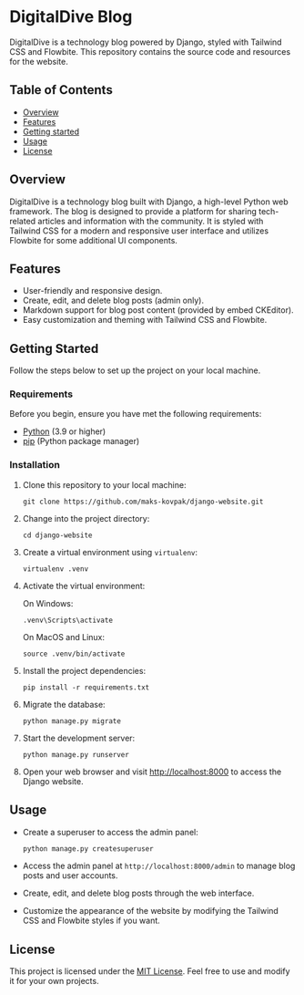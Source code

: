 # DigitalDive Blog

DigitalDive is a technology blog powered by Django, styled with Tailwind CSS and Flowbite. This repository contains the source code and resources for the website.

## Table of Contents

- [Overview](#overview)
- [Features](#features)
- [Getting started](#getting-started)
- [Usage](#usage)
- [License](#license)

## Overview

DigitalDive is a technology blog built with Django, a high-level Python web framework. The blog is designed to provide a platform for sharing tech-related articles and information with the community. It is styled with Tailwind CSS for a modern and responsive user interface and utilizes Flowbite for some additional UI components.

## Features

- User-friendly and responsive design.
- Create, edit, and delete blog posts (admin only).
- Markdown support for blog post content (provided by embed CKEditor).
- Easy customization and theming with Tailwind CSS and Flowbite.

## Getting Started

Follow the steps below to set up the project on your local machine.

### Requirements

Before you begin, ensure you have met the following requirements:

- [Python](https://www.python.org/) (3.9 or higher)
- [pip](https://pip.pypa.io/en/stable/installation/) (Python package manager)

### Installation

1. Clone this repository to your local machine:

   ```shell
   git clone https://github.com/maks-kovpak/django-website.git
   ```

2. Change into the project directory:

   ```shell
   cd django-website
   ```

3. Create a virtual environment using `virtualenv`:

   ```shell
   virtualenv .venv
   ```

4. Activate the virtual environment:

   On Windows:

   ```shell
   .venv\Scripts\activate
   ```

   On MacOS and Linux:

   ```shell
   source .venv/bin/activate
   ```

5. Install the project dependencies:

   ```shell
   pip install -r requirements.txt
   ```

6. Migrate the database:

   ```shell
   python manage.py migrate
   ```

7. Start the development server:

   ```shell
   python manage.py runserver
   ```

8. Open your web browser and visit [http://localhost:8000](http://localhost:8000) to access the Django website.

## Usage

- Create a superuser to access the admin panel:

  ```bash
  python manage.py createsuperuser
  ```

- Access the admin panel at `http://localhost:8000/admin` to manage blog posts and user accounts.

- Create, edit, and delete blog posts through the web interface.

- Customize the appearance of the website by modifying the Tailwind CSS and Flowbite styles if you want.

## License

This project is licensed under the [MIT License](LICENSE). Feel free to use and modify it for your own projects.
